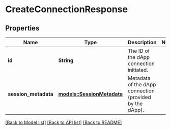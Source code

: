 # CreateConnectionResponse

## Properties

Name | Type | Description | Notes
------------ | ------------- | ------------- | -------------
**id** | **String** | The ID of the dApp connection initiated. | 
**session_metadata** | [**models::SessionMetadata**](SessionMetadata.md) | Metadata of the dApp connection (provided by the dApp). | 

[[Back to Model list]](../README.md#documentation-for-models) [[Back to API list]](../README.md#documentation-for-api-endpoints) [[Back to README]](../README.md)


